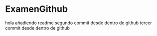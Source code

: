 # ExamenGithub
hola añadiendo readme
segundo commit desde dentro de github
tercer commit desde dentro de github

